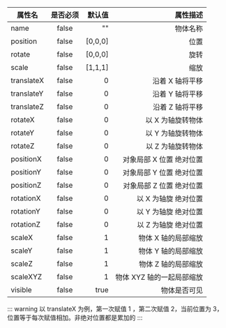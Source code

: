 | 属性名     | 是否必须 |  默认值 |                  属性描述 |
| ---------- | :------: | ------: | ------------------------: |
| name       |  false   |      "" |                  物体名称 |
| position   |  false   | [0,0,0] |                      位置 |
| rotate     |  false   | [0,0,0] |                      旋转 |
| scale      |  false   | [1,1,1] |                      缩放 |
| translateX |  false   |       0 |           沿着 X 轴将平移 |
| translateY |  false   |       0 |           沿着 Y 轴将平移 |
| translateZ |  false   |       0 |           沿着 Z 轴将平移 |
| rotateX    |  false   |       0 |         以 X 为轴旋转物体 |
| rotateY    |  false   |       0 |         以 Y 为轴旋转物体 |
| rotateZ    |  false   |       0 |         以 Z 为轴旋转物体 |
| positionX  |  false   |       0 |  对象局部 X 位置 绝对位置 |
| positionY  |  false   |       0 |  对象局部 Y 位置 绝对位置 |
| positionZ  |  false   |       0 |  对象局部 Z 位置 绝对位置 |
| rotationX  |  false   |       0 |      以 X 为轴旋 绝对位置 |
| rotationY  |  false   |       0 |      以 Y 为轴旋 绝对位置 |
| rotationZ  |  false   |       0 |      以 Z 为轴旋 绝对位置 |
| scaleX     |  false   |       1 |       物体 X 轴的局部缩放 |
| scaleY     |  false   |       1 |       物体 Y 轴的局部缩放 |
| scaleZ     |  false   |       1 |       物体 Z 轴的局部缩放 |
| scaleXYZ   |  false   |       1 | 物体 XYZ 轴的一起局部缩放 |
| visible    |  false   |    true |              物体是否可见 |

::: warning 以 translateX 为例，第一次赋值 1 ，第二次赋值 2，当前位置为 3， 位置等于每次赋值相加。非绝对位置都是累加的 :::
